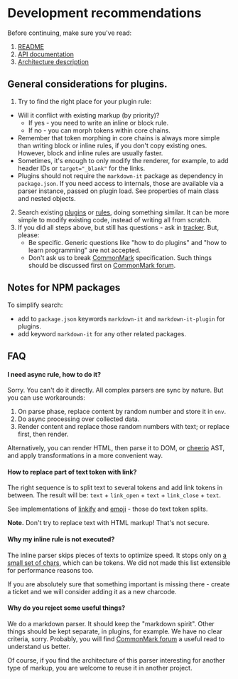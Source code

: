 # Development recommendations

Before continuing, make sure you've read:

1. [README](https://github.com/markdown-it/markdown-it#markdown-it)
2. [API documentation](https://markdown-it.github.io/markdown-it/)
3. [Architecture description](architecture.md)


## General considerations for plugins.

1. Try to find the right place for your plugin rule:
  - Will it conflict with existing markup (by priority)?
    - If yes - you need to write an inline or block rule.
    - If no - you can morph tokens within core chains.
  - Remember that token morphing in core chains is always more simple than writing
    block or inline rules, if you don't copy existing ones. However,
    block and inline rules are usually faster.
  - Sometimes, it's enough to only modify the renderer, for example, to add
    header IDs or `target="_blank"` for the links.
  - Plugins should not require the `markdown-it` package as dependency in `package.json`.
    If you need access to internals, those are available via a parser instance,
    passed on plugin load. See properties of main class and nested objects.
2. Search existing
   [plugins](https://www.npmjs.org/browse/keyword/markdown-it-plugin)
   or [rules](https://github.com/markdown-it/markdown-it/tree/master/lib),
   doing something similar. It can be more simple to modify existing code,
   instead of writing all from scratch.
3. If you did all steps above, but still has questions - ask in
   [tracker](https://github.com/markdown-it/markdown-it/issues). But, please:
   - Be specific. Generic questions like "how to do plugins" and
     "how to learn programming" are not accepted.
   - Don't ask us to break [CommonMark](http://commonmark.org/) specification.
     Such things should be discussed first on [CommonMark forum](http://talk.commonmark.org/).


## Notes for NPM packages

To simplify search:

- add to `package.json` keywords `markdown-it` and `markdown-it-plugin` for plugins.
- add keyword `markdown-it` for any other related packages.


## FAQ


#### I need async rule, how to do it?

Sorry. You can't do it directly. All complex parsers are sync by nature. But you
can use workarounds:

1. On parse phase, replace content by random number and store it in `env`.
2. Do async processing over collected data.
3. Render content and replace those random numbers with text; or replace first, then render.

Alternatively, you can render HTML, then parse it to DOM, or
[cheerio](https://github.com/cheeriojs/cheerio) AST, and apply transformations
in a more convenient way.


#### How to replace part of text token with link?

The right sequence is to split text to several tokens and add link tokens in between.
The result will be: `text` + `link_open` + `text` + `link_close` + `text`.

See implementations of [linkify](https://github.com/markdown-it/markdown-it/blob/master/lib/rules_core/linkify.js) and [emoji](https://github.com/markdown-it/markdown-it-emoji/blob/master/lib/replace.js) - those do text token splits.

__Note.__ Don't try to replace text with HTML markup! That's not secure.
 

#### Why my inline rule is not executed?

The inline parser skips pieces of texts to optimize speed. It stops only on [a small set of chars](https://github.com/markdown-it/markdown-it/blob/master/lib/rules_inline/text.js), which can be tokens. We did not made this list extensible for performance reasons too.

If you are absolutely sure that something important is missing there - create a
ticket and we will consider adding it as a new charcode.


#### Why do you reject some useful things?

We do a markdown parser. It should keep the "markdown spirit". Other things should
be kept separate, in plugins, for example. We have no clear criteria, sorry.
Probably, you will find [CommonMark forum](http://talk.commonmark.org/) a useful read to understand us better.

Of course, if you find the architecture of this parser interesting for another type
of markup, you are welcome to reuse it in another project.
